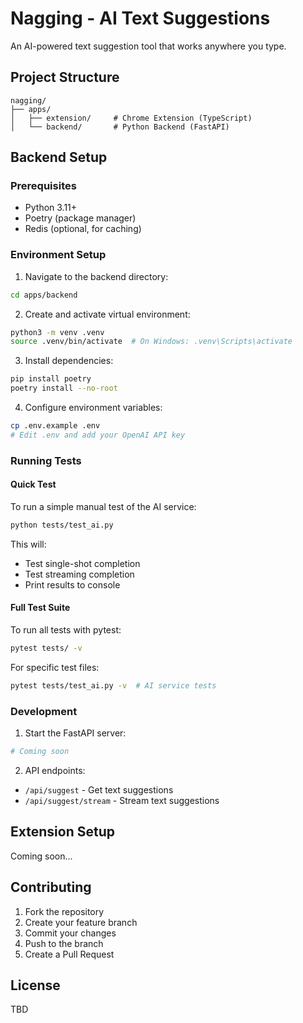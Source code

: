 # Nagging - AI Text Suggestions

An AI-powered text suggestion tool that works anywhere you type.

## Project Structure

```
nagging/
├── apps/
│   ├── extension/     # Chrome Extension (TypeScript)
│   └── backend/       # Python Backend (FastAPI)
```

## Backend Setup

### Prerequisites

- Python 3.11+
- Poetry (package manager)
- Redis (optional, for caching)

### Environment Setup

1. Navigate to the backend directory:

```bash
cd apps/backend
```

2. Create and activate virtual environment:

```bash
python3 -m venv .venv
source .venv/bin/activate  # On Windows: .venv\Scripts\activate
```

3. Install dependencies:

```bash
pip install poetry
poetry install --no-root
```

4. Configure environment variables:

```bash
cp .env.example .env
# Edit .env and add your OpenAI API key
```

### Running Tests

#### Quick Test

To run a simple manual test of the AI service:

```bash
python tests/test_ai.py
```

This will:

- Test single-shot completion
- Test streaming completion
- Print results to console

#### Full Test Suite

To run all tests with pytest:

```bash
pytest tests/ -v
```

For specific test files:

```bash
pytest tests/test_ai.py -v  # AI service tests
```

### Development

1. Start the FastAPI server:

```bash
# Coming soon
```

2. API endpoints:

- `/api/suggest` - Get text suggestions
- `/api/suggest/stream` - Stream text suggestions

## Extension Setup

Coming soon...

## Contributing

1. Fork the repository
2. Create your feature branch
3. Commit your changes
4. Push to the branch
5. Create a Pull Request

## License

TBD
